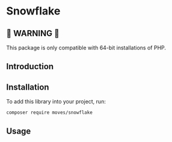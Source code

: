 # Snowflake
## 🚨 WARNING 🚨
This package is only compatible with 64-bit installations of PHP.

## Introduction

## Installation
To add this library into your project, run:
```
composer require moves/snowflake
```

## Usage

